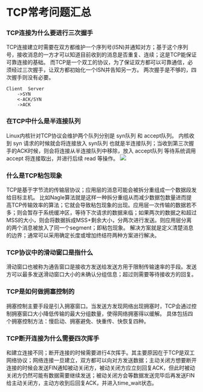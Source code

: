# TCP常考问题汇总

### TCP连接为什么要进行三次握手
TCP连接建立时需要在双方都维护一个序列号(ISN)并通知对方；基于这个序列号，接收消息的一方才可以知道目前收到的消息是否重复、连续；这是TCP能保证可靠连接的基础。
而TCP是一个双工的协议，为了保证双方都可以可靠通信，必须经过三次握手，让双方都初始化一个ISN并告知另一方。
两次握手是不够的，四次握手则没有必要。

```
Client  Server
    ->SYN
    <-ACK/SYN
    ->ACK
```

### 在TCP中什么是半连接队列
Linux内核针对TCP协议会维护两个队列分别是 syn队列 和 accept队列。
内核收到 syn 请求的时候就会将连接放入 syn队列 也就是半连接队列；当收到第三次握手的ACK时候，则会将连接从半连接队列中移除，放入 accept队列 等待系统调用 accept 将连接取出，并进行后续 read 等操作。
![](2022-05-07-19-15-46.png)

### 什么是TCP粘包现象
TCP是基于字节流的传输层协议；应用层的消息可能会被拆分重组成一个数据段发给目标主机。
比如Nagle算法就是这样一种拆分重组从而减少数据包数量进而提高TCP传输效率的算法；它就会导致粘包现象的出现。应用层一次传输的数据若不多；则会暂存于系统缓冲区，等待下次请求的数据来临；如果两次的数据之和超过MSS的大小，则会将数据拆成MSS+剩余大小，分两次进行发送。则应用层分离的两个消息被放入了同一个segment；即粘包现象。
解决方案就是定义清楚消息的边界；通常可以采用确定长度或增加终结符两种方案进行解决。

### TCP协议中的滑动窗口是指什么
滑动窗口也被称为通告窗口是接收方发送给发送方用于限制传输速率的手段。发送方可以最多发送滑动窗口大小的未确认分组信息；超过则需要等待接收方的回复。

### TCP是如何做拥塞控制的
拥塞控制主要手段是引入拥塞窗口。当发送方发现网络出现拥塞时，TCP会通过控制拥塞窗口大小降低传输的最大分组数量，使得网络拥塞得以缓解。
具体包括四个拥塞控制方法：慢启动、拥塞避免、快重传、快恢复四种。

### TCP断开连接为什么需要四次挥手
和建立连接不同；断开连接的时候需要进行4次挥手。其主要原因在于TCP是双工网络协议；网络连接一旦建立，双方都可以向对方发送数据；主动关闭方想要断开连接的时候会发送FIN通知被动关闭方，被动关闭方应立刻回复ACK，但此时被动关闭方仍然可能有数据需要继续发送；被动关闭方会等数据发送完毕后再发送FIN给主动关闭方，主动方收到后回复ACK，并进入time_wait状态。

